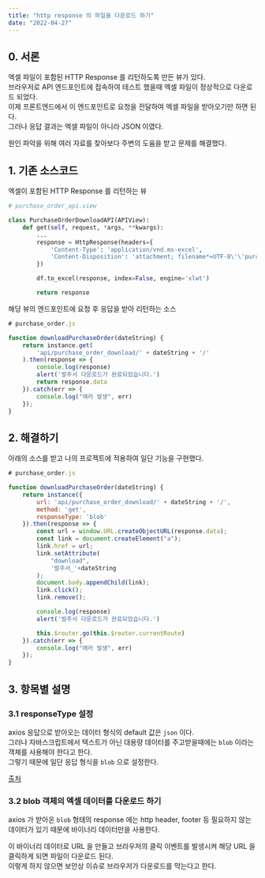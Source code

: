 ```yaml
---
title: "http response 의 파일을 다운로드 하기"
date: "2022-04-27"
---
```


## 0. 서론
엑셀 파일이 포함된 HTTP Response 를 리턴하도록 만든 뷰가 있다.  
브라우저로 API 엔드포인트에 접속하여 테스트 했을때 엑셀 파일이 정상적으로 다운로드 되었다.  
이제 프론트엔드에서 이 엔드포인트로 요청을 전달하여 엑셀 파일을 받아오기만 하면 된다.  
그러나 응답 결과는 엑셀 파일이 아니라 JSON 이였다.

원인 파악을 위해 여러 자료를 찾아보다 주변의 도움을 받고 문제를 해결했다.

## 1. 기존 소스코드
엑셀이 포함된 HTTP Response 를 리턴하는 뷰
```python
# purchase_order_api.view

class PurchaseOrderDownloadAPI(APIView):
    def get(self, request, *args, **kwargs):
        ...
        response = HttpResponse(headers={
            'Content-Type': 'application/vnd.ms-excel',
            'Content-Disposition': 'attachment; filename*=UTF-8\'\'purchase_order_' + date_string + '.xls'
        })

        df.to_excel(response, index=False, engine='xlwt')

        return response
```

해당 뷰의 엔드포인트에 요청 후 응답을 받아 리턴하는 소스
```javascript
# purchase_order.js

function downloadPurchaseOrder(dateString) {
    return instance.get(
        'api/purchase_order_download/' + dateString + '/'
    ).then(response => {
        console.log(response)
        alert('발주서 다운로드가 완료되었습니다.')
        return response.data
    }).catch(err => {
        console.log("에러 발생", err)
    });
}
```
## 2. 해결하기
아래의 소스를 받고 나의 프로젝트에 적용하여 일단 기능을 구현했다.
```javascript
# purchase_order.js

function downloadPurchaseOrder(dateString) {
    return instance({
        url: 'api/purchase_order_download/' + dateString + '/',
        method: 'get',
        responseType: 'blob'
    }).then(response => {
        const url = window.URL.createObjectURL(response.data);
        const link = document.createElement("a");
        link.href = url;
        link.setAttribute(
            "download",
            '발주서_'+dateString
        );
        document.body.appendChild(link);
        link.click();
        link.remove();

        console.log(response)
        alert('발주서 다운로드가 완료되었습니다.')

        this.$router.go(this.$router.currentRoute)
    }).catch(err => {
        console.log("에러 발생", err)
    });
}
```

## 3. 항목별 설명

### 3.1 responseType 설정
axios 응답으로 받아오는 데이터 형식의 default 값은 `json` 이다.  
그러나 자바스크립트에서 텍스트가 아닌 대용량 데이터를 주고받을때에는 `blob` 이라는 객체를 사용해야 한다고 한다.  
그렇기 때문에 일단 응답 형식을 `blob` 으로 설정한다.

[출처](https://sambalim.tistory.com/94)

### 3.2 blob 객체의 엑셀 데이터를 다운로드 하기
axios 가 받아온 `blob` 형태의 response 에는 http header, footer 등 필요하지 않는 데이터가 있기 때문에 바이너리 데이터만을 사용한다.

이 바이너리 데이터로 URL 을 만들고 브라우저의 클릭 이벤트를 발생시켜 해당 URL 을 클릭하게 되면 파일이 다운로드 된다.  
이렇게 하지 않으면 보안상 이슈로 브라우저가 다운로드를 막는다고 한다.